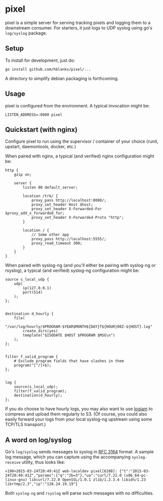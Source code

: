 # pixel

pixel is a simple server for serving tracking pixels and logging them
to a downstream consumer. For starters, it just logs to UDP syslog
using go's `log/syslog` package.


## Setup

To install for development, just do:

    go install github.com/hblanks/pixel/...

A directory to simplify debian packaging is forthcoming.


## Usage

pixel is configured from the environment. A typical invocation might
be:

    LISTEN_ADDRESS=:8080 pixel


## Quickstart (with nginx)

Configure pixel to run using the supervisor / container of your choice
(runit, upstart, daemontools, docker, etc.)

When paired with nginx, a typical (and verified) nginx configuration
might be:

    http {
        gzip on;
        
        server {
            listen 80 default_server;
            
            location /trk/ {
                proxy_pass http://localhost:8080/;
                proxy_set_header Host $host;
                proxy_set_header X-Forwarded-For $proxy_add_x_forwarded_for;
                proxy_set_header X-Forwarded-Proto "http";
            }
            
            location / {
                // Some other app
                proxy_pass http://localhost:5555/;
                proxy_read_timeout 300;
            }
        }
    }


When paired with syslog-ng (and you'll either be pairing with syslog-ng
or rsyslog), a typical (and verified) syslog-ng configuration might be:


    source s_local_udp {
        udp(
            ip(127.0.0.1)
            port(514)
        );
    };


    destination d_hourly {
        file(
            "/var/log/hourly/$PROGRAM-$YEAR$MONTH${DAY}T${HOUR}00Z-${HOST}.log"
            create_dirs(yes)
            template("$ISODATE $HOST $PROGRAM $MSG\n")
        );
    };


    filter f_valid_program {
        # Exclude program fields that have slashes in them
        program(^[^/]+$);
    };


    log {
        source(s_local_udp);
        filter(f_valid_program);
        destination(d_hourly);
    };

If you do choose to have hourly logs, you may also want to use
[logjam](https://github.com/hblanks/logjam) to compress and upload them
regularly to S3. (Of course, you could also easily forward your logs
from your local syslog-ng upstream using some TCP/TLS transport.)


## A word on log/syslog

Go's `log/syslog` sends messages to syslog in
[RFC 3164](https://tools.ietf.org/html/rfc3164) format. A sample
log message, which you can capture using the accompanying
`syslog-receive` utility, thus looks like:

    <190>2015-03-24T20:49:41Z web-localdev pixel[6288]: {"t":"2015-03-24T20:49:41Z","params":{"q":"2b=3"},"ua":"curl/7.22.0 (x86_64-pc-linux-gnu) libcurl/7.22.0 OpenSSL/1.0.1 zlib/1.2.3.4 libidn/1.23 librtmp/2.3","ip":"128.24.19.19"}

Both `syslog-ng` and `rsyslog` will parse such messages with no
difficulties.
